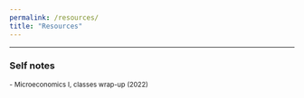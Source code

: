 ```yaml
---
permalink: /resources/
title: "Resources"
---
```


------

### Self notes
<small>- <a href="/files/wrapup_microeconomics-i.pdf" style="text-decoration:none;">Microeconomics I, classes wrap-up (2022)</a></small>
